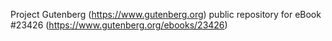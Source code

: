 Project Gutenberg (https://www.gutenberg.org) public repository for eBook #23426 (https://www.gutenberg.org/ebooks/23426)
